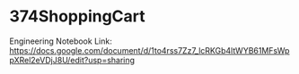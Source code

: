# 374ShoppingCart
Engineering Notebook Link: https://docs.google.com/document/d/1to4rss7Zz7_lcRKGb4ltWYB61MFsWppXRel2eVDjJ8U/edit?usp=sharing
